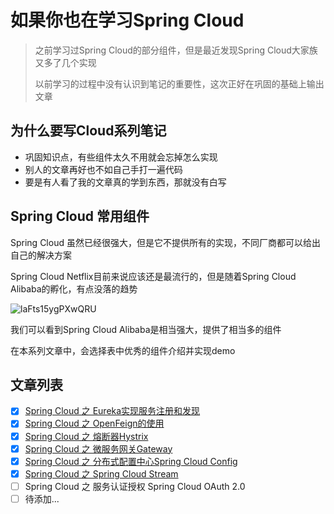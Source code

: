 # 如果你也在学习Spring Cloud

> 之前学习过Spring Cloud的部分组件，但是最近发现Spring Cloud大家族又多了几个实现
>
> 以前学习的过程中没有认识到笔记的重要性，这次正好在巩固的基础上输出文章

## 为什么要写Cloud系列笔记

- 巩固知识点，有些组件太久不用就会忘掉怎么实现
- 别人的文章再好也不如自己手打一遍代码
- 要是有人看了我的文章真的学到东西，那就没有白写

## Spring Cloud 常用组件

Spring Cloud 虽然已经很强大，但是它不提供所有的实现，不同厂商都可以给出自己的解决方案

Spring Cloud Netflix目前来说应该还是最流行的，但是随着Spring Cloud Alibaba的孵化，有点没落的趋势

![laFts15ygPXwQRU](https://i.loli.net/2020/12/17/laFts15ygPXwQRU.png)

我们可以看到Spring Cloud Alibaba是相当强大，提供了相当多的组件

在本系列文章中，会选择表中优秀的组件介绍并实现demo

## 文章列表

- [x] [Spring Cloud 之 Eureka实现服务注册和发现](/2020/023_spring_cloud_notes_eureka/)
- [x] [Spring Cloud 之 OpenFeign的使用](/2020/024_spring_cloud_notes_feign/)
- [x] [Spring Cloud 之 熔断器Hystrix](/2020/025_spring_cloud_notes_hystrix/)
- [x] [Spring Cloud 之 微服务网关Gateway](/2020/026_spring_cloud_notes_gateway/)
- [x] [Spring Cloud 之 分布式配置中心Spring Cloud Config](/2020/027_spring_cloud_notes_config/)
- [x] [Spring Cloud 之 Spring Cloud Stream](/2021/028_spring_cloud_notes_stream/)
- [ ] Spring Cloud 之 服务认证授权 Spring Cloud OAuth 2.0
- [ ] 待添加...
